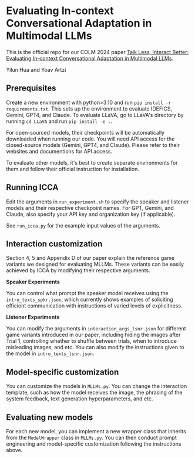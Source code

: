 # Evaluating In-context Conversational Adaptation in Multimodal LLMs
This is the official repo for our COLM 2024 paper [Talk Less, Interact Better: Evaluating In-context Conversational Adaptation in Multimodal LLMs](https://arxiv.org/abs/2408.01417).

Yilun Hua and Yoav Artzi

## Prerequisites

Create a new environment with python>3.10 and run `pip install -r requirements.txt`. This sets up the environment to evaluate IDEFICS, Gemini, GPT4, and Claude. To evaluate LLaVA, go to LLaVA's directory by running `cd LLaVA` and run `pip install -e .`. 

For open-sourced models, their checkpoints will be automatically downloaded when running our code. You will need API access for the closed-source models (Gemini, GPT4, and Claude). Please refer to their websites and documentions for API access. 

To evaluate other models, it's best to create separate environments for them and follow their official instruction for installation. 

## Running ICCA

Edit the arguments in `run_experiment.sh` to specify the speaker and listener models and their respective checkpoint names. For GPT, Gemini, and Claude, also specify your API key and organization key (if applicable).

See `run_icca.py` for the example input values of the arguments.  



## Interaction customization

Section 4, 5 and Appendix D of our paper explain the reference game variants we designed for evaluating MLLMs. These variants can be easily achieved by ICCA by modifying their respective arguments. 

**Speaker Experiments**

You can control what prompt the speaker model receives using the `intro_texts_spkr.json`, which currently shows examples of soliciting efficient communication with instructions of varied levels of explicitness. 



**Listener Experiments** 

You can modify the arguments in `interaction_args_lsnr.json` for different game variants introduced in our paper, including hiding the images after Trial 1, controlling whether to shuffle between trials, when to introduce misleading images, and etc. You can also modify the instructions given to the model in `intro_texts_lsnr.json`.



## Model-specific customization

You can customize the models in `MLLMs.py`. You can change the interaction template, such as how the model receives the image, the phrasing of the system feedback, text generation hyperparameters, and etc. 



## Evaluating new models 

For each new model, you can implement a new wrapper class that inherits from the `ModelWrapper` class in `MLLMs.py`. You can then conduct prompt engineering and model-specific customization following the instructions above. 
